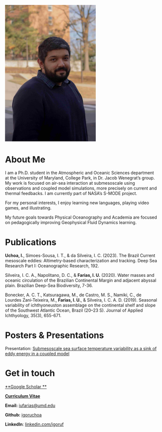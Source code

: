 <img src="assets/igoruf_photo.jpeg" alt="Igors Headshot" width="300"/>

# About Me

I am a Ph.D. student in the Atmospheric and Oceanic Sciences department at the University of Maryland, College Park, in Dr. Jacob Wenegrat’s group. My work is focused on air-sea interaction at submesoscale using observations and coupled model simulations, more precisely on current and thermal feedbacks. I am currently part of NASA’s S-MODE project. 

For my personal interests, I enjoy learning new languages, playing video games, and illustrating. 

My future goals towards Physical Oceanography and Academia are focused on pedagogically improving Geophysical Fluid Dynamics learning.


# Publications

**Uchoa, I.**, Simoes-Sousa, I. T., & da Silveira, I. C. (2023). The Brazil Current mesoscale eddies: Altimetry-based characterization and tracking. Deep Sea Research Part I: Oceanographic Research, 192.

Silveira, I. C. A., Napolitano, D. C., & **Farias, I. U.** (2020). Water masses and oceanic circulation of the Brazilian Continental Margin and adjacent abyssal plain. Brazilian Deep-Sea Biodiversity, 7-36.

Bonecker, A. C. T., Katsuragawa, M., de Castro, M. S., Namiki, C., de Lourdes Zani‐Teixeira, M., **Farias, I. U.**, & Silveira, I. C. A. D. (2019). Seasonal variability of ichthyoneuston assemblage on the continental shelf and slope of the Southwest Atlantic Ocean, Brazil (20–23 S). Journal of Applied Ichthyology, 35(3), 655-671.

# Posters & Presentations
Presentation: [Submesoscale sea surface temperature variability as a sink of
eddy energy in a coupled model](./assets/Ocean_Lunch_Seminar_.pdf)


# Get in touch
[**Google Scholar **](https://scholar.google.com/citations?user=d-DszkwAAAAJ&hl=en)

[**Curriculum Vitae**](./assets/Igor_s_CV.pdf)

**Email:** iufarias@umd.edu

**Github:** [igoruchoa](https://github.com/igoruchoa)

**LinkedIn**: [linkedin.com/igoruf](https://www.linkedin.com/in/igoruf/)
